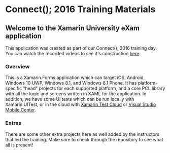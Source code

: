 # Connect(); 2016 Training Materials

## Welcome to the Xamarin University eXam application

This application was created as part of our Connect(); 2016 training day. You can watch the recorded videos to see it's construction [here](https://university.xamarin.com/connect2016).

### Overview

This is a Xamarin.Forms application which can target iOS, Android, Windows 10 UWP, Windows 8.1, and Windows 8.1 Phone. It has platform-specific "head" projects for each supported platform, and a core PCL library with all the logic and screens written in XAML for the application. In addition, we have some UI tests which can be run locally with Xamarin.UITest, or in the cloud with [Xamarin Test Cloud](https://testcloud.xamarin.com) or [Visual Studio Mobile Center](https://mobile.azure.com).

### Extras

There are some other extra projects here as well added by the instructors that led the training. Make sure to check through the repository to see what all is present!

